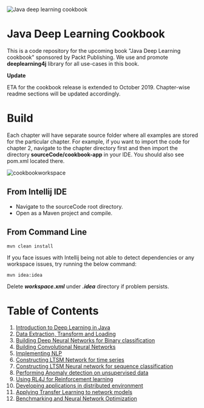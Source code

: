 


![Java deep learning cookbook](https://user-images.githubusercontent.com/517415/58750097-89578880-84ab-11e9-8863-ba65a6677374.png) []()

# Java Deep Learning Cookbook

This is a code repository for the upcoming book "Java Deep Learning cookbook" sponsored by Packt Publishing. We use and promote **deeplearning4j** library for all use-cases in this book. 

**Update**

ETA for the cookbook release is extended to October 2019.
Chapter-wise readme sections will be updated accordingly. 

# Build

Each chapter will have separate source folder where all examples are stored for the particular chapter. For example, if you want to import the code for chapter 2, navigate to the chapter directory first and then import the directory **sourceCode/cookbook-app** in your IDE. You should also see pom.xml located there.

![cookbookworkspace](https://user-images.githubusercontent.com/517415/56918244-20ab7380-6adb-11e9-95b9-b27e3550d985.png)
  
   ## From Intellij IDE

 - Navigate to the sourceCode root directory.
 - Open as a Maven project and compile.


## From Command Line
    mvn clean install

If you face issues with Intellij being not able to detect dependencies or any workspace issues,
try running the below command:

   
    mvn idea:idea

Delete ***workspace.xml*** under ***.idea*** directory if problem persists.


# Table of Contents


 1. [Introduction to Deep Learning in Java](https://github.com/rahul-raj/Java-Deep-Learning-Cookbook/tree/master/01_Introduction_to_Deep_Learning_in_Java)
 2. [Data Extraction, Transform and Loading](https://github.com/rahul-raj/Java-Deep-Learning-Cookbook/tree/master/02_Data_Extraction_Transform_and_Loading)
 3. [Building Deep Neural Networks for Binary classification](https://github.com/rahul-raj/Java-Deep-Learning-Cookbook/tree/master/03_Building_Deep_Neural_Networks_for_Binary_classification)
 4. [Building Convolutional Neural Networks](https://github.com/rahul-raj/Java-Deep-Learning-Cookbook/tree/master/04_Building_Convolutional_Neural_Networks)
 5. [Implementing NLP](https://github.com/rahul-raj/Java-Deep-Learning-Cookbook/tree/master/05_Implementing_NLP)
 6. [Constructing LTSM Network for time series](https://github.com/rahul-raj/Java-Deep-Learning-Cookbook/tree/master/06_Constructing_LSTM_Network_for_time_series)
 7. [Constructing LTSM Neural network for sequence classification](https://github.com/rahul-raj/Java-Deep-Learning-Cookbook/tree/master/07_Constructing_LSTM_Neural_network_for_sequence_classification)
 8. [Performing Anomaly detection on unsupervised data](https://github.com/rahul-raj/Java-Deep-Learning-Cookbook/tree/master/08_Performing_Anomaly_detection_on_unsupervised_data)
 9. [Using RL4J for Reinforcement learning](https://github.com/rahul-raj/Java-Deep-Learning-Cookbook/tree/master/09_Using_RL4J_for_Reinforcement_learning)
 10. [Developing applications in distributed environment](https://github.com/rahul-raj/Java-Deep-Learning-Cookbook/tree/master/10_Developing_applications_in_distributed_environment)
 11. [Applying Transfer Learning to network models](https://github.com/rahul-raj/Java-Deep-Learning-Cookbook/tree/master/11_Applying_Transfer_Learning_to_network_models)
 12. [Benchmarking and Neural Network Optimization](https://github.com/rahul-raj/Java-Deep-Learning-Cookbook/tree/master/12_Benchmarking_and_Neural_Network_Optimization)


